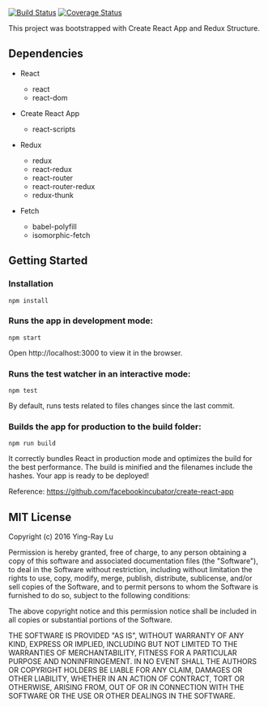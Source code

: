 
[![Build Status](https://travis-ci.org/yingray/create-react-redux-app.svg?branch=master)](https://travis-ci.org/yingray/create-react-redux-app)
[![Coverage Status](https://coveralls.io/repos/github/yingray/create-react-redux-app/badge.svg?branch=master)](https://coveralls.io/github/yingray/create-react-redux-app?branch=master)

This project was bootstrapped with Create React App and Redux Structure.

## Dependencies

* React
    * react
    * react-dom

* Create React App
    * react-scripts

* Redux
    * redux
    * react-redux
    * react-router
    * react-router-redux
    * redux-thunk
    
* Fetch
    * babel-polyfill
    * isomorphic-fetch

## Getting Started

### Installation

```
npm install
```


### Runs the app in development mode:

```
npm start
```

Open http://localhost:3000 to view it in the browser.

### Runs the test watcher in an interactive mode:

```
npm test
```

By default, runs tests related to files changes since the last commit.

### Builds the app for production to the build folder:

```
npm run build
```

It correctly bundles React in production mode and optimizes the build for the best performance.
The build is minified and the filenames include the hashes.
Your app is ready to be deployed!

Reference: https://github.com/facebookincubator/create-react-app


## MIT License

Copyright (c) 2016 Ying-Ray Lu

Permission is hereby granted, free of charge, to any person obtaining a copy
of this software and associated documentation files (the "Software"), to deal
in the Software without restriction, including without limitation the rights
to use, copy, modify, merge, publish, distribute, sublicense, and/or sell
copies of the Software, and to permit persons to whom the Software is
furnished to do so, subject to the following conditions:

The above copyright notice and this permission notice shall be included in all
copies or substantial portions of the Software.

THE SOFTWARE IS PROVIDED "AS IS", WITHOUT WARRANTY OF ANY KIND, EXPRESS OR
IMPLIED, INCLUDING BUT NOT LIMITED TO THE WARRANTIES OF MERCHANTABILITY,
FITNESS FOR A PARTICULAR PURPOSE AND NONINFRINGEMENT. IN NO EVENT SHALL THE
AUTHORS OR COPYRIGHT HOLDERS BE LIABLE FOR ANY CLAIM, DAMAGES OR OTHER
LIABILITY, WHETHER IN AN ACTION OF CONTRACT, TORT OR OTHERWISE, ARISING FROM,
OUT OF OR IN CONNECTION WITH THE SOFTWARE OR THE USE OR OTHER DEALINGS IN THE
SOFTWARE.
